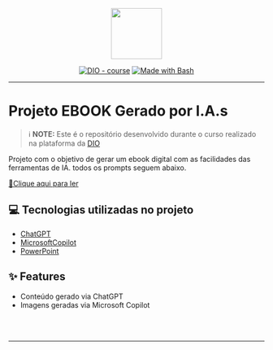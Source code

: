 <p align="center">
    <img width="100" src=".github/assets/banner.png">
</p>


<p align="center">
<a href="https://dio.me/"><img src="https://img.shields.io/badge/DIO-Course-28DA77?logo=youtube" alt="DIO - course"></a>
<a href="https://www.gnu.org/software/bash/" title="Go to Bash homepage"><img src="https://img.shields.io/badge/Prompt-Project-blue?logo=gnu-bash&amp;logoColor=white" alt="Made with Bash"></a></p>

-------

# Projeto EBOOK Gerado por I.A.s


 > ℹ️ **NOTE:** Este é o repositório desenvolvido durante o curso realizado na plataforma da [DIO](https://dio.me)

Projeto com o objetivo de gerar um ebook digital com as facilidades das ferramentas de IA. todos os prompts
seguem abaixo.

<a href="https://github.com/crisoliveirasilva/prompts-to-create-a-ebook/blob/main/ebook%20-%20TransfDigital_IF.pdf" title="View PDF now"> 📕Clique aqui para ler</a>

## 💻 Tecnologias utilizadas no projeto

- [ChatGPT](https://chat.openai.com/) 
- [MicrosoftCopilot](https://copilot.microsoft.com/)
- [PowerPoint](https://www.microsoft.com/en/microsoft-365/powerpoint)

## ✨ Features

- Conteúdo gerado via ChatGPT
- Imagens geradas via Microsoft Copilot

<br/><br/>

---
